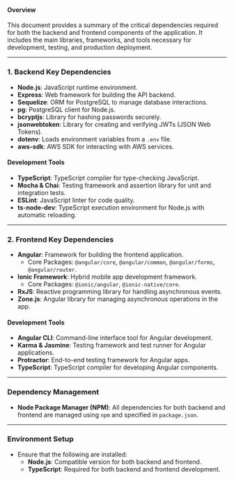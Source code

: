 #### **Overview**
This document provides a summary of the critical dependencies required for both the backend and frontend components of the application. It includes the main libraries, frameworks, and tools necessary for development, testing, and production deployment.

---

### **1. Backend Key Dependencies**

- **Node.js**: JavaScript runtime environment.
- **Express**: Web framework for building the API backend.
- **Sequelize**: ORM for PostgreSQL to manage database interactions.
- **pg**: PostgreSQL client for Node.js.
- **bcryptjs**: Library for hashing passwords securely.
- **jsonwebtoken**: Library for creating and verifying JWTs (JSON Web Tokens).
- **dotenv**: Loads environment variables from a `.env` file.
- **aws-sdk**: AWS SDK for interacting with AWS services.

#### **Development Tools**
- **TypeScript**: TypeScript compiler for type-checking JavaScript.
- **Mocha & Chai**: Testing framework and assertion library for unit and integration tests.
- **ESLint**: JavaScript linter for code quality.
- **ts-node-dev**: TypeScript execution environment for Node.js with automatic reloading.

---

### **2. Frontend Key Dependencies**

- **Angular**: Framework for building the frontend application.
  - Core Packages: `@angular/core`, `@angular/common`, `@angular/forms`, `@angular/router`.
- **Ionic Framework**: Hybrid mobile app development framework.
  - Core Packages: `@ionic/angular`, `@ionic-native/core`.
- **RxJS**: Reactive programming library for handling asynchronous events.
- **Zone.js**: Angular library for managing asynchronous operations in the app.

#### **Development Tools**
- **Angular CLI**: Command-line interface tool for Angular development.
- **Karma & Jasmine**: Testing framework and test runner for Angular applications.
- **Protractor**: End-to-end testing framework for Angular apps.
- **TypeScript**: TypeScript compiler for developing Angular components.

---

### **Dependency Management**

- **Node Package Manager (NPM)**: All dependencies for both backend and frontend are managed using `npm` and specified in `package.json`.

---

### **Environment Setup**
- Ensure that the following are installed:
  - **Node.js**: Compatible version for both backend and frontend.
  - **TypeScript**: Required for both backend and frontend development.